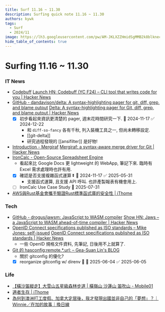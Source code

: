 ```yaml
---
title: Surf 11.16 ~ 11.30
description: Surfing quick note 11.16 ~ 11.30
authors: kywk
tags:
  - Surf
  - 2024/11
image: https://lh3.googleusercontent.com/pw/AM-JKLXZZHmidSgMMB2k8blkneclNRysPXLr__G7rZ4hPi2sN0jC67PHAbX1MyFj8hQX_MTZ6bwIMPwCyu2fu1bU0ZXSX09eu-OlSDb4U-9haUS_wgnVPLaCM6WQLsRbsnocF8X5Edmt35rDjytljbNEMsaf8A=w800-no?authuser=0
hide_table_of_contents: true
---
```


Surfing 11.16 ~ 11.30
==================

### IT News

- [Codebuff](https://www.codebuff.com/) [Launch HN: Codebuff (YC F24) – CLI tool that writes code for you | Hacker News](https://news.ycombinator.com/item?id=42078536) 
- [GitHub - dandavison/delta: A syntax-highlighting pager for git, diff, grep, and blame output](https://github.com/dandavison/delta) [Delta: A syntax-highlighting pager for Git, diff, grep, and blame output | Hacker News](https://news.ycombinator.com/item?id=42091365)
	- [x] 初步看起來資訊更清楚的 pager, 週末花時間研究一下. 📅 2024-11-17 ✅ 2024-12-22
		-  和 `diff-so-fancy` 各有千秋, 列入裝機工具之一, 但尚未轉移設定.
		- [[git-delta]] 
		- 研究過程發現的 [[ansifilter]] 是好物!
- [Introduction - Mergiraf](https://mergiraf.org/) [Mergiraf: a syntax-aware merge driver for Git | Hacker News](https://news.ycombinator.com/item?id=42093756)
- [IronCalc - Open-Source Spreadsheet Engine](https://www.ironcalc.com/)
	- 看起來比 Google Docs 更 lightweight 的 WebApp, 筆記下來. 臨時有 Excel 需求處理時也許有用.
	- [x] 確認是否支援複雜函式運算 ⏬ 📅 2024-11-17 ✅ 2025-05-31
		- 支援函式運算, 且支援 API 呼叫. 也許產製報表有機會用上.
	- [ ] IronCalc Use Case Study 📅 2025-07-31
- [AWS與Rust基金會攜手驗證Rust標準函式庫的安全性 | iThome](https://www.ithome.com.tw/news/166158)

### Tech

- [GitHub - drogus/jawsm: JavaScript to WASM compiler](https://github.com/drogus/jawsm)  [Show HN: Jaws – a JavaScript to WASM ahead-of-time compiler | Hacker News](https://news.ycombinator.com/item?id=42095879)
- [OpenID Connect specifications published as ISO standards – Mike Jones: self-issued](https://self-issued.info/?p=2573) [OpenID Connect specifications published as ISO standards | Hacker News](https://news.ycombinator.com/item?id=42101181)
	- 一些 OpenID 規格文件資料, 先筆記, 日後用不上就算了.
- [Git 的 hasconfig:remote.\*.url: – Gea-Suan Lin's BLOG](https://blog.gslin.org/archives/2024/11/25/12100/git-%e7%9a%84-hasconfigremote-url/)
	- 關於 gitconfig 的優化? 
	- [x] reorganize gitconfig w/ direnv 🔺 📅 2025-06-04 ✅ 2025-06-05

### Life

- [【橫沙笛縱走】大雪山五星級森林步道 | 橫嶺山 沙蓮山 笛吹山 - Mobile01](https://www.mobile01.com/topicdetail.php?f=628&t=7045521)
- [適者生存 | iThome](https://www.ithome.com.tw/voice/166157)
- [為何到澳洲打工度假、加拿大定居後，我才發現出國並非自己的「夢想」？｜Ｗinnie／在加的故事｜換日線](https://crossing.cw.com.tw/article/19453)
